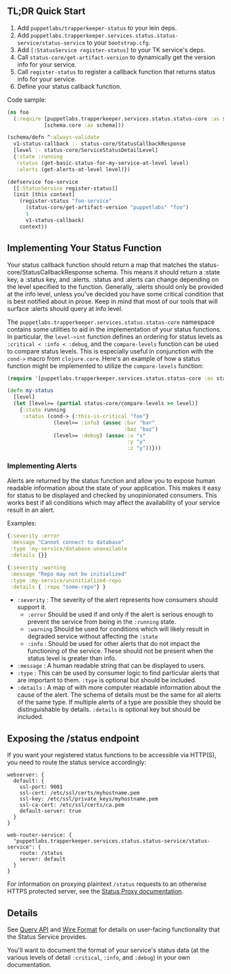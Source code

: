 ## TL;DR Quick Start

1. Add `puppetlabs/trapperkeeper-status` to your lein deps.
2. Add `puppetlabs.trapperkeeper.services.status.status-service/status-service`
   to your `bootstrap.cfg`.
3. Add `[:StatusService register-status]` to your TK service's deps.
4. Call `status-core/get-artifact-version` to dynamically get the
   version info for your service.
5. Call `register-status` to register a callback function that returns
   status info for your service.
6. Define your status callback function.

Code sample:
```clj
(ns foo
  (:require [puppetlabs.trapperkeeper.services.status.status-core :as status-core]
            [schema.core :as schema]))

(schema/defn ^:always-validate
  v1-status-callback :- status-core/StatusCallbackResponse
  [level :- status-core/ServiceStatusDetailLevel]
  {:state :running
   :status (get-basic-status-for-my-service-at-level level)
   :alerts (get-alerts-at-level level)})

(defservice foo-service
  [[:StatusService register-status]]
  (init [this context]
    (register-status "foo-service"
      (status-core/get-artifact-version "puppetlabs" "foo")
      1
      v1-status-callback)
    context))
```

## Implementing Your Status Function

Your status callback function should return a map that matches the
status-core/StatusCallbackResponse schema. This means it should return a :state
key, a :status key, and :alerts. :status and :alerts can change depending on
the level specified to the function. Generally, :alerts should only be provided
at the info level, unless you've decided you have some critical condition that
is best notified about in prose. Keep in mind that most of our tools that will
surface :alerts should query at info level.

The `puppetlabs.trapperkeeper.services.status.status-core` namespace contains
some utilities to aid in the implementation of your status functions.  In
particular, the `level->int` function defines an ordering for status levels as
`:critical < :info < :debug`, and the `compare-levels` function can be used to
compare status levels.  This is especially useful in conjunction with the
`cond->` macro from `clojure.core`.  Here's an example of how a status function
might be implemented to utilize the `compare-levels` function:
```clj
(require '[puppetlabs.trapperkeeper.services.status.status-core :as status-core])

(defn my-status
  [level]
  (let [level>= (partial status-core/compare-levels >= level)]
    {:state running
     :status (cond-> {:this-is-critical "foo"}
               (level>= :info) (assoc :bar "bar"
                                      :baz "baz")
               (level>= :debug) (assoc :x "x"
                                       :y "y"
                                       :z "y"))}))
```

### Implementing Alerts

Alerts are returned by the  status function and allow you to expose human
readable information about the state of your application. This makes it easy
for status to be displayed and checked by unopinionated consumers. This works
best if all conditions which may affect the availability of your service
result in an alert.

Examples:
```clj
{:severity :error
 :message "Cannot connect to database"
 :type :my-service/database-unavailable
 :details {}}

{:severity :warning
 :message "Repo may not be initialized"
 :type :my-service/uninitialized-repo
 :details { :repo "some-repo"} }
```

- `:severity` : The severity of the alert represents how consumers should support it.
    - `:error` Should be used if and only if the alert is serious enough to
      prevent the service from being in the `:running` state.
    - `:warning` Should be used for conditions which will likely result in
      degraded service without affecting the `:state`
    - `:info` : Should be used for other alerts that do not impact the
      functioning of the service. These should not be present when the status
      level is greater than info.
- `:message` : A human readable string that can be displayed to users.
- `:type` : This can be used by consumer logic to find particular alerts that
  are important to them. `:type` is optional but should be included.
- `:details` : A map of with more computer readable information  about the
  cause of the alert. The schema of details must be the same for all alerts
  of the same type. If multiple alerts of a type are possible they should be
  distinguishable by details. `:details` is optional key but should be
  included.

## Exposing the /status endpoint

If you want your registered status functions to be accessible via HTTP(S),
you need to route the status service accordingly:

```
webserver: {
  default: {
    ssl-port: 9001
    ssl-cert: /etc/ssl/certs/myhostname.pem
    ssl-key: /etc/ssl/private_keys/myhostname.pem
    ssl-ca-cert: /etc/ssl/certs/ca.pem
    default-server: true
  }
}

web-router-service: {
  "puppetlabs.trapperkeeper.services.status.status-service/status-service": {
    route: /status
    server: default
  }
}
```

For information on proxying plaintext `/status` requests to an otherwise HTTPS
protected server, see the [Status Proxy documentation](./status-proxy-service.md).

## Details

See [Query API](./query-api.md) and [Wire Format](./wire-formats.md) for details
 on user-facing functionality that the Status Service provides.

You'll want to document the format of your service's status data (at the various
levels of detail `:critical`, `:info`, and `:debug`) in your own documentation.
